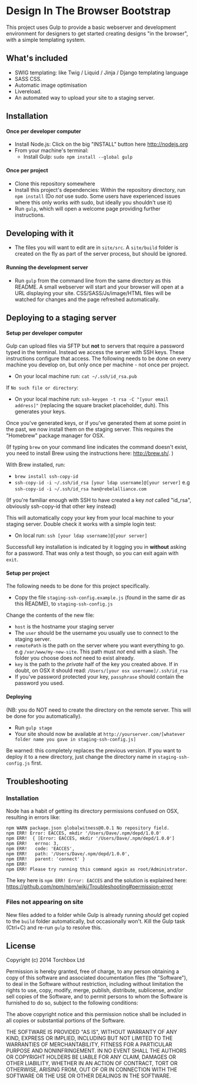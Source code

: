 # Design In The Browser Bootstrap

This project uses Gulp to provide a basic webserver and development environment for designers to get started creating designs "in the browser", with a simple templating system.


## What's included

* SWIG templating: like Twig / Liquid / Jinja / Django templating language
* SASS CSS.
* Automatic image optimisation
* Livereload.
* An automated way to upload your site to a staging server.

## Installation

#### Once per developer computer

* Install Node.js: Click on the big "INSTALL" button here http://nodejs.org
* From your machine's terminal:
  * Install Gulp: `sudo npm install --global gulp`

#### Once per project

* Clone this repository somewhere
* Install this project's dependencies: Within the repository directory, run `npm install` (Do *not* use sudo. Some users have experienced issues where this only works *with* sudo, but ideally you shouldn't use it)
* Run `gulp`, which will open a welcome page providing further instructions.


## Developing with it

* The files you will want to edit are in `site/src`. A `site/build` folder is created on the fly as part of the server process, but should be ignored.


####  Running the development server

* Run `gulp` from the command line from the same directory as this README. A small webserver will start and your browser will open at a URL displaying your site. CSS/SASS/Js/image/HTML files will be watched for changes and the page refreshed automatically.


## Deploying to a staging server

#### Setup per developer computer

Gulp can upload files via SFTP but **not** to servers that require a password typed in the terminal. Instead we access the server with SSH keys. These instructions configure that access. The following needs to be done on every machine you develop on, but only once per machine - not once per project.

* On your local machine run: `cat ~/.ssh/id_rsa.pub`

If `No such file or directory`:

* On your local machine run: `ssh-keygen -t rsa -C "[your email address]"` (replacing the square bracket placeholder, duh). This generates your keys.

Once you've generated keys, or if you've generated them at some point in the past, we now install them on the staging server. This requires the "Homebrew" package manager for OSX. 

(If typing `brew` on your command line indicates the command doesn't exist, you need to install Brew using the instructions here: http://brew.sh/. )

With Brew installed, run:

* `brew install ssh-copy-id`
* `ssh-copy-id -i ~/.ssh/id_rsa [your ldap username]@[your server]` e.g `ssh-copy-id -i ~/.ssh/id_rsa han@rebelalliance.com`

(If you're familiar enough with SSH to have created a key *not* called "id_rsa", obviously ssh-copy-id that other key instead)

This will automatically copy your key from your local machine to your staging server. Double check it works with a simple login test:

* On local run: `ssh [your ldap username]@[your server]`

Successfull key installation is indicated by it logging you in **without** asking for a password. That was only a test though, so you can exit again with `exit`.


#### Setup per project

The following needs to be done for this project specifically.

* Copy the file `staging-ssh-config.example.js` (found in the same dir as this README), to `staging-ssh-config.js`

Change the contents of the new file: 

* `host` is the hostname your staging server
* The `user` should be the username you usually use to connect to the staging server. 
* `remotePath` is the path on the server where you want everything to go. e.g  `/var/www/my-new-site`. This path must *not* end with a slash. The folder you choose does *not* need to exist already.
* `key` is the path to the *private* half of the key you created above. If in doubt, on OSX it should read: `/Users/[your osx username]/.ssh/id_rsa`
* If you've password protected your key, `passphrase` should contain the password you used.


#### Deploying

(NB: you do NOT need to create the directory on the remote server. This will be done for you automatically).

* Run `gulp stage`
* Your site should now be available at `http://yourserver.com/[whatever folder name you gave in staging-ssh-config.js]`

Be warned: this completely replaces the previous version. If you want to deploy it to a new directory, just change the directory name in `staging-ssh-config.js` first.


## Troubleshooting

### Installation
Node has a habit of getting its directory permissions confused on OSX, resulting in errors like: 

```
npm WARN package.json globalwitness@0.0.1 No repository field.
npm ERR! Error: EACCES, mkdir '/Users/Dave/.npm/depd/1.0.0'
npm ERR!  { [Error: EACCES, mkdir '/Users/Dave/.npm/depd/1.0.0']
npm ERR!   errno: 3,
npm ERR!   code: 'EACCES',
npm ERR!   path: '/Users/Dave/.npm/depd/1.0.0',
npm ERR!   parent: 'connect' }
npm ERR! 
npm ERR! Please try running this command again as root/Administrator.

```

The key here is `npm ERR! Error: EACCES` and the solution is explained here:
https://github.com/npm/npm/wiki/Troubleshooting#permission-error


### Files not appearing on site

New files added to a folder while Gulp is already running _should_ get copied to the `build` folder automatically, but occasionally won't. Kill the Gulp task (Ctrl+C) and re-run `gulp` to resolve this.


## License

Copyright (c) 2014 Torchbox Ltd

Permission is hereby granted, free of charge, to any person obtaining a copy
of this software and associated documentation files (the "Software"), to deal
in the Software without restriction, including without limitation the rights
to use, copy, modify, merge, publish, distribute, sublicense, and/or sell
copies of the Software, and to permit persons to whom the Software is
furnished to do so, subject to the following conditions:

The above copyright notice and this permission notice shall be included in all
copies or substantial portions of the Software.

THE SOFTWARE IS PROVIDED "AS IS", WITHOUT WARRANTY OF ANY KIND, EXPRESS OR
IMPLIED, INCLUDING BUT NOT LIMITED TO THE WARRANTIES OF MERCHANTABILITY,
FITNESS FOR A PARTICULAR PURPOSE AND NONINFRINGEMENT. IN NO EVENT SHALL THE
AUTHORS OR COPYRIGHT HOLDERS BE LIABLE FOR ANY CLAIM, DAMAGES OR OTHER
LIABILITY, WHETHER IN AN ACTION OF CONTRACT, TORT OR OTHERWISE, ARISING FROM,
OUT OF OR IN CONNECTION WITH THE SOFTWARE OR THE USE OR OTHER DEALINGS IN THE
SOFTWARE.
